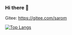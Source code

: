 ### Hi there 👋

<!--
**HuijieYao/HuijieYao** is a ✨ _special_ ✨ repository because its `README.md` (this file) appears on your GitHub profile.

Here are some ideas to get you started:

- 🔭 I’m currently working on ...
- 🌱 I’m currently learning ...
- 👯 I’m looking to collaborate on ...
- 🤔 I’m looking for help with ...
- 💬 Ask me about ...
- 📫 How to reach me: ...
- 😄 Pronouns: ...
- ⚡ Fun fact: ...
-->
Gitee: https://gitee.com/sarom

[![Top Langs](https://github-readme-stats.vercel.app/api/top-langs/?username=HuijieYao&layout=compact)](https://github.com/HuijieYao/github-readme-stats)
